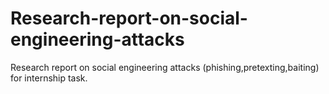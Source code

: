 # Research-report-on-social-engineering-attacks
Research report on social engineering attacks (phishing,pretexting,baiting) for internship task.
